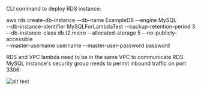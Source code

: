 CLI command to deploy RDS instance:

aws rds create-db-instance --db-name ExampleDB --engine MySQL \
--db-instance-identifier MySQLForLambdaTest --backup-retention-period 3 \
--db-instance-class db.t2.micro --allocated-storage 5 --no-publicly-accessible \
--master-username username --master-user-password password


RDS and VPC lambda need to be in the same VPC to communicate
RDS MySQL instance's security group needs to permit inbound traffic on port 3306:

![alt text](https://github.com/mviisan/buysellcarservice/blob/master/RDS%MySQLrds_SG.png?raw=true)